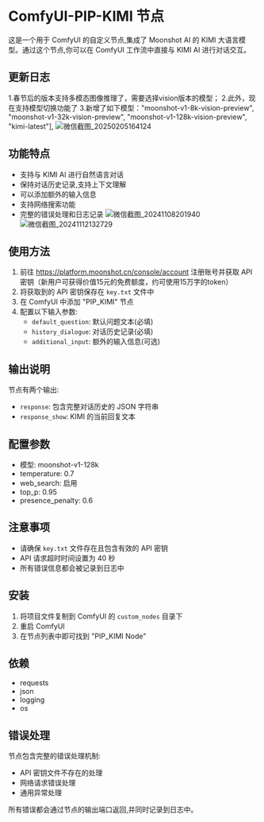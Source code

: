 # ComfyUI-PIP-KIMI 节点

这是一个用于 ComfyUI 的自定义节点,集成了 Moonshot AI 的 KIMI 大语言模型。通过这个节点,你可以在 ComfyUI 工作流中直接与 KIMI AI 进行对话交互。

## 更新日志
1.春节后的版本支持多模态图像推理了，需要选择vision版本的模型；
2.此外，现在支持模型切换功能了
3.新增了如下模型："moonshot-v1-8k-vision-preview",
                "moonshot-v1-32k-vision-preview",
                "moonshot-v1-128k-vision-preview",
                "kimi-latest"], 
![微信截图_20250205164124](https://github.com/user-attachments/assets/dc4971a5-6e6c-49cc-afba-95ac485a3bb7)


## 功能特点

- 支持与 KIMI AI 进行自然语言对话
- 保持对话历史记录,支持上下文理解
- 可以添加额外的输入信息
- 支持网络搜索功能
- 完整的错误处理和日志记录
![微信截图_20241108201940](https://github.com/user-attachments/assets/d5111c7a-430f-4fed-80c2-7ab3932a509d)
![微信截图_20241112132729](https://github.com/user-attachments/assets/ec18da0d-58fa-4cdb-9ffd-fc4647ca8f21)

## 使用方法

1. 前往 https://platform.moonshot.cn/console/account 注册账号并获取 API 密钥（新用户可获得价值15元的免费额度，约可使用15万字的token）
2. 将获取到的 API 密钥保存在 `key.txt` 文件中
3. 在 ComfyUI 中添加 "PIP_KIMI" 节点
4. 配置以下输入参数:
   - `default_question`: 默认问题文本(必填)
   - `history_dialogue`: 对话历史记录(必填)
   - `additional_input`: 额外的输入信息(可选)

## 输出说明

节点有两个输出:
- `response`: 包含完整对话历史的 JSON 字符串
- `response_show`: KIMI 的当前回复文本

## 配置参数

- 模型: moonshot-v1-128k
- temperature: 0.7
- web_search: 启用
- top_p: 0.95
- presence_penalty: 0.6

## 注意事项

- 请确保 `key.txt` 文件存在且包含有效的 API 密钥
- API 请求超时时间设置为 40 秒
- 所有错误信息都会被记录到日志中

## 安装

1. 将项目文件复制到 ComfyUI 的 `custom_nodes` 目录下
2. 重启 ComfyUI
3. 在节点列表中即可找到 "PIP_KIMI Node"

## 依赖

- requests
- json
- logging
- os

## 错误处理

节点包含完整的错误处理机制:
- API 密钥文件不存在的处理
- 网络请求错误处理
- 通用异常处理

所有错误都会通过节点的输出端口返回,并同时记录到日志中。
